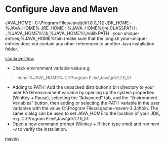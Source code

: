 # Configure Java and Maven

JAVA_HOME : C:\Program Files\Java\jdk1.8.0_112
JDK_HOME  : %JAVA_HOME%
JRE_HOME  : %JAVA_HOME%\jre
CLASSPATH : .;%JAVA_HOME%\lib;%JAVA_HOME%\jre\lib
PATH      : your-unique-entries;%JAVA_HOME%\bin (make sure that the longish your-unique-entries does not contain any other references to another Java installation folder.

[stackoverflow](http://stackoverflow.com/questions/1672281/environment-variables-for-java-installation)


- Check environment variable value e.g.
> echo %JAVA_HOME% 
> C:\Program Files\Java\jdk1.7.0_51
- Adding to PATH: Add the unpacked distribution’s bin directory to your user PATH environment variable by opening up the system properties (WinKey + Pause), selecting the “Advanced” tab, and the “Environment Variables” button, then adding or selecting the PATH variable in the user variables with the value C:\Program Files\apache-maven-3.3.9\bin. The same dialog can be used to set JAVA_HOME to the location of your JDK, e.g. C:\Program Files\Java\jdk1.7.0_51
- Open a new command prompt (Winkey + R then type cmd) and run mvn -v to verify the installation.

[maven](http://maven.apache.org/install.html)
